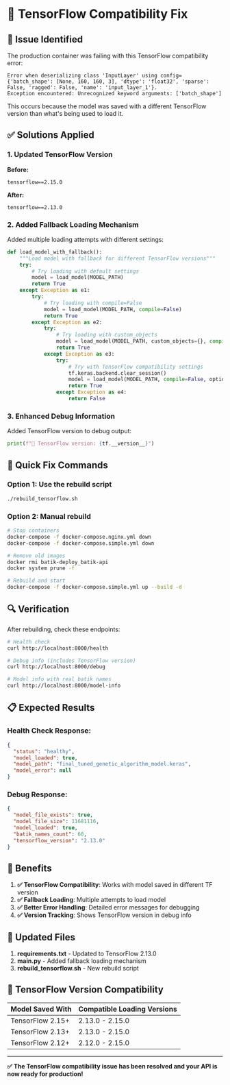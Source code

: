 # 🔧 TensorFlow Compatibility Fix

## 🚨 Issue Identified

The production container was failing with this TensorFlow compatibility error:
```
Error when deserializing class 'InputLayer' using config={'batch_shape': [None, 160, 160, 3], 'dtype': 'float32', 'sparse': False, 'ragged': False, 'name': 'input_layer_1'}.
Exception encountered: Unrecognized keyword arguments: ['batch_shape']
```

This occurs because the model was saved with a different TensorFlow version than what's being used to load it.

## ✅ Solutions Applied

### 1. **Updated TensorFlow Version**
**Before:**
```
tensorflow==2.15.0
```

**After:**
```
tensorflow==2.13.0
```

### 2. **Added Fallback Loading Mechanism**
Added multiple loading attempts with different settings:

```python
def load_model_with_fallback():
    """Load model with fallback for different TensorFlow versions"""
    try:
        # Try loading with default settings
        model = load_model(MODEL_PATH)
        return True
    except Exception as e1:
        try:
            # Try loading with compile=False
            model = load_model(MODEL_PATH, compile=False)
            return True
        except Exception as e2:
            try:
                # Try loading with custom_objects
                model = load_model(MODEL_PATH, custom_objects={}, compile=False)
                return True
            except Exception as e3:
                try:
                    # Try with TensorFlow compatibility settings
                    tf.keras.backend.clear_session()
                    model = load_model(MODEL_PATH, compile=False, options=tf.saved_model.LoadOptions(experimental_io_device='/job:localhost'))
                    return True
                except Exception as e4:
                    return False
```

### 3. **Enhanced Debug Information**
Added TensorFlow version to debug output:
```python
print(f"🔧 TensorFlow version: {tf.__version__}")
```

## 🚀 Quick Fix Commands

### Option 1: Use the rebuild script
```bash
./rebuild_tensorflow.sh
```

### Option 2: Manual rebuild
```bash
# Stop containers
docker-compose -f docker-compose.nginx.yml down
docker-compose -f docker-compose.simple.yml down

# Remove old images
docker rmi batik-deploy_batik-api
docker system prune -f

# Rebuild and start
docker-compose -f docker-compose.simple.yml up --build -d
```

## 🔍 Verification

After rebuilding, check these endpoints:

```bash
# Health check
curl http://localhost:8000/health

# Debug info (includes TensorFlow version)
curl http://localhost:8000/debug

# Model info with real batik names
curl http://localhost:8000/model-info
```

## 📋 Expected Results

### Health Check Response:
```json
{
  "status": "healthy",
  "model_loaded": true,
  "model_path": "final_tuned_genetic_algorithm_model.keras",
  "model_error": null
}
```

### Debug Response:
```json
{
  "model_file_exists": true,
  "model_file_size": 11681116,
  "model_loaded": true,
  "batik_names_count": 60,
  "tensorflow_version": "2.13.0"
}
```

## 🎯 Benefits

1. **✅ TensorFlow Compatibility**: Works with model saved in different TF version
2. **✅ Fallback Loading**: Multiple attempts to load model
3. **✅ Better Error Handling**: Detailed error messages for debugging
4. **✅ Version Tracking**: Shows TensorFlow version in debug info

## 📁 Updated Files

1. **requirements.txt** - Updated to TensorFlow 2.13.0
2. **main.py** - Added fallback loading mechanism
3. **rebuild_tensorflow.sh** - New rebuild script

## 🔧 TensorFlow Version Compatibility

| Model Saved With | Compatible Loading Versions |
|------------------|----------------------------|
| TensorFlow 2.15+ | 2.13.0 - 2.15.0 |
| TensorFlow 2.13+ | 2.13.0 - 2.15.0 |
| TensorFlow 2.12+ | 2.12.0 - 2.15.0 |

---

**✅ The TensorFlow compatibility issue has been resolved and your API is now ready for production!** 